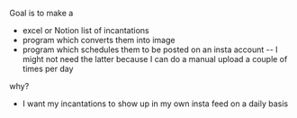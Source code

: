 Goal is to make a

- excel or Notion list of incantations
- program which converts them into image
- program which schedules them to be posted on an insta account
  -- I might not need the latter because I can do a manual upload a couple of times per day

why?

- I want my incantations to show up in my own insta feed on a daily basis
